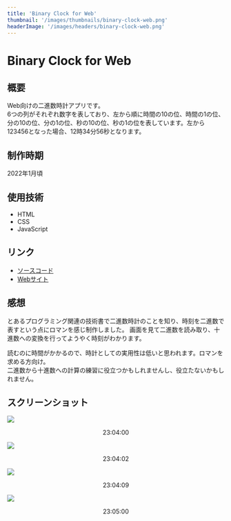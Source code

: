 ```yaml
---
title: 'Binary Clock for Web'
thumbnail: '/images/thumbnails/binary-clock-web.png'
headerImage: '/images/headers/binary-clock-web.png'
---
```


# Binary Clock for Web

## 概要
Web向けの二進数時計アプリです。  
6つの列がそれぞれ数字を表しており、左から順に時間の10の位、時間の1の位、分の10の位、分の1の位、秒の10の位、秒の1の位を表しています。左から123456となった場合、12時34分56秒となります。

## 制作時期
2022年1月頃

## 使用技術
- HTML
- CSS
- JavaScript

## リンク
- [ソースコード](https://github.com/Yu357/BinaryClock-Web)
- [Webサイト](https://binaryclock-82af2.web.app)

## 感想
とあるプログラミング関連の技術書で二進数時計のことを知り、時刻を二進数で表すという点にロマンを感じ制作しました。  画面を見て二進数を読み取り、十進数への変換を行ってようやく時刻がわかります。

読むのに時間がかかるので、時計としての実用性は低いと思われます。ロマンを求める方向け。    
二進数から十進数への計算の練習に役立つかもしれませんし、役立たないかもしれません。

## スクリーンショット
![](https://user-images.githubusercontent.com/65577595/210372918-0a8ba1b9-2770-4932-8695-5dd03069f380.png)
<p style="text-align: center;">23:04:00</p>

![](https://user-images.githubusercontent.com/65577595/210372924-b31ad1bb-3783-4137-ad2c-b1c70f13f89f.png)
<p style="text-align: center;">23:04:02</p>

![](https://user-images.githubusercontent.com/65577595/210372930-0fe100ea-2906-4719-a1a4-c56b9339ec6e.png)
<p style="text-align: center;">23:04:09</p>

![](https://user-images.githubusercontent.com/65577595/210372944-fae99adc-e27a-42d5-9e7a-be96de8bcd46.png)
<p style="text-align: center;">23:05:00</p>
